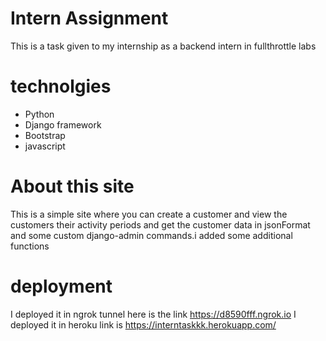 # Intern Assignment

This is a task given to my internship as a backend intern in fullthrottle labs

# technolgies

* Python 
* Django framework
* Bootstrap
* javascript

# About this site


This is a simple site where you can create a customer and view the customers their activity periods and get the customer data in jsonFormat and some custom django-admin commands.i added some additional functions 

# deployment

I deployed it in ngrok tunnel here is the link  https://d8590fff.ngrok.io
I deployed it in heroku link is https://interntaskkk.herokuapp.com/

